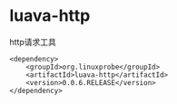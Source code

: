 # luava-http
http请求工具
```
<dependency>
    <groupId>org.linuxprobe</groupId>
    <artifactId>luava-http</artifactId>
    <version>0.0.6.RELEASE</version>
</dependency>
```

